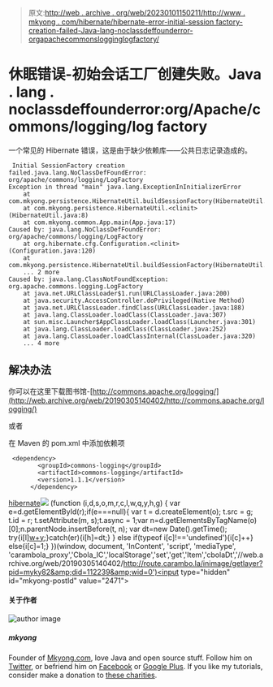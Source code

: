 > 原文:[http://web . archive . org/web/20230101150211/http://www . mkyong . com/hibernate/hibernate-error-initial-session factory-creation-failed-Java-lang-noclassdeffounderror-orgapachecommonslogginglogfactory/](http://web.archive.org/web/20230101150211/http://www.mkyong.com/hibernate/hibernate-error-initial-sessionfactory-creation-failed-java-lang-noclassdeffounderror-orgapachecommonslogginglogfactory/)

# 休眠错误-初始会话工厂创建失败。Java . lang . noclassdeffounderror:org/Apache/commons/logging/log factory

一个常见的 Hibernate 错误，这是由于缺少依赖库——公共日志记录造成的。

```
 Initial SessionFactory creation failed.java.lang.NoClassDefFoundError: org/apache/commons/logging/LogFactory
Exception in thread "main" java.lang.ExceptionInInitializerError
	at com.mkyong.persistence.HibernateUtil.buildSessionFactory(HibernateUtil.java:18)
	at com.mkyong.persistence.HibernateUtil.<clinit>(HibernateUtil.java:8)
	at com.mkyong.common.App.main(App.java:17)
Caused by: java.lang.NoClassDefFoundError: org/apache/commons/logging/LogFactory
	at org.hibernate.cfg.Configuration.<clinit>(Configuration.java:120)
	at com.mkyong.persistence.HibernateUtil.buildSessionFactory(HibernateUtil.java:13)
	... 2 more
Caused by: java.lang.ClassNotFoundException: org.apache.commons.logging.LogFactory
	at java.net.URLClassLoader$1.run(URLClassLoader.java:200)
	at java.security.AccessController.doPrivileged(Native Method)
	at java.net.URLClassLoader.findClass(URLClassLoader.java:188)
	at java.lang.ClassLoader.loadClass(ClassLoader.java:307)
	at sun.misc.Launcher$AppClassLoader.loadClass(Launcher.java:301)
	at java.lang.ClassLoader.loadClass(ClassLoader.java:252)
	at java.lang.ClassLoader.loadClassInternal(ClassLoader.java:320)
	... 4 more 
```

## 解决办法

你可以在这里下载图书馆-[http://commons.apache.org/logging/](http://web.archive.org/web/20190305140402/http://commons.apache.org/logging/)

或者

在 Maven 的 pom.xml 中添加依赖项

```
 <dependency>
		<groupId>commons-logging</groupId>
		<artifactId>commons-logging</artifactId>
		<version>1.1.1</version>
      </dependency> 
```

[hibernate](http://web.archive.org/web/20190305140402/http://www.mkyong.com/tag/hibernate/)![](../Images/9621c5b3c74713426194a20553320a18.png) (function (i,d,s,o,m,r,c,l,w,q,y,h,g) { var e=d.getElementById(r);if(e===null){ var t = d.createElement(o); t.src = g; t.id = r; t.setAttribute(m, s);t.async = 1;var n=d.getElementsByTagName(o)[0];n.parentNode.insertBefore(t, n); var dt=new Date().getTime(); try{i[l][w+y](h,i[l][q+y](h)+'&amp;'+dt);}catch(er){i[h]=dt;} } else if(typeof i[c]!=='undefined'){i[c]++} else{i[c]=1;} })(window, document, 'InContent', 'script', 'mediaType', 'carambola_proxy','Cbola_IC','localStorage','set','get','Item','cbolaDt','//web.archive.org/web/20190305140402/http://route.carambo.la/inimage/getlayer?pid=myky82&amp;did=112239&amp;wid=0')<input type="hidden" id="mkyong-postId" value="2471">

#### 关于作者

![author image](../Images/0d87be0190663639419b280bdcbe3604.png)

##### mkyong

Founder of [Mkyong.com](http://web.archive.org/web/20190305140402/http://mkyong.com/), love Java and open source stuff. Follow him on [Twitter](http://web.archive.org/web/20190305140402/https://twitter.com/mkyong), or befriend him on [Facebook](http://web.archive.org/web/20190305140402/http://www.facebook.com/java.tutorial) or [Google Plus](http://web.archive.org/web/20190305140402/https://plus.google.com/110948163568945735692?rel=author). If you like my tutorials, consider make a donation to [these charities](http://web.archive.org/web/20190305140402/http://www.mkyong.com/blog/donate-to-charity/).
